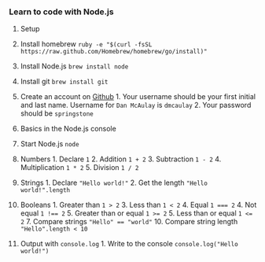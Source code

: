 ### Learn to code with Node.js

1. Setup
  1. Install homebrew `ruby -e "$(curl -fsSL https://raw.github.com/Homebrew/homebrew/go/install)"`
  2. Install Node.js `brew install node`
  3. Install git `brew install git`
  4. Create an account on [Github](http://www.github.com)
    1. Your username should be your first initial and last name. Username for `Dan McAulay` is `dmcaulay`
    2. Your password should be `springstone`

2. Basics in the Node.js console
  1. Start Node.js `node`
  2. Numbers
    1. Declare `1`
    2. Addition `1 + 2`
    3. Subtraction `1 - 2`
    4. Multiplication `1 * 2`
    5. Division `1 / 2`
  3. Strings
    1. Declare `"Hello world!"`
    2. Get the length `"Hello world!".length`
  4. Booleans
    1. Greater than `1 > 2`
    3. Less than `1 < 2`
    4. Equal `1 === 2`
    4. Not equal `1 !== 2`
    5. Greater than or equal `1 >= 2`
    5. Less than or equal `1 <= 2`
    7. Compare strings `"Hello" == "world"`
    10. Compare string length `"Hello".length < 10`
  5. Output with `console.log`
    1. Write to the console `console.log("Hello world!")`

